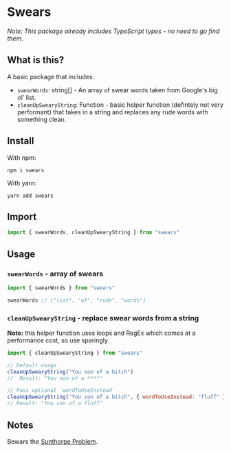 # Swears
_Note: This package already includes TypeScript types - no need to go find them._

## What is this?

A basic package that includes:

* `swearWords`: string[] - An array of swear words taken from Google's big ol' list.
* `cleanUpSwearyString`: Function - basic helper function (defintely not very performant) that takes in a string and replaces any rude words with something clean.

## Install

With npm:
```console
npm i swears
```

With yarn:
```console
yarn add swears
```

## Import

```javascript
import { swearWords, cleanUpSwearyString } from "swears"
```
## Usage

### `swearWords` - array of swears

```javascript
import { swearWords } from "swears"

swearWords // ["list", "of", "rude", "words"]
```

### `cleanUpSwearyString` - replace swear words from a string
__Note:__ this helper function uses loops and RegEx which comes at a performance cost, so use sparingly.


```javascript
import { cleanUpSwearyString } from "swears"

// Default usage
cleanUpSwearyString("You son of a bitch")
//  Result: "You son of a ****"

// Pass optional `wordToUseInstead`
cleanUpSwearyString("You son of a bitch", { wordToUseInstead: "fluff" })
// Result: "You son of a fluff"
```

## Notes

Beware the [Sunthorpe Problem](https://en.wikipedia.org/wiki/Scunthorpe_problem).
